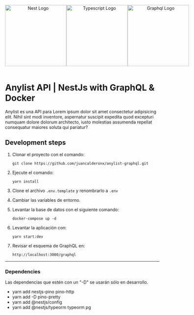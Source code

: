 <div style="display: flex; justify-content: space-around; align-items: center;">
  <p align="center">
    <a href="http://nestjs.com/" target="blank"><img src="https://nestjs.com/img/logo-small.svg" width="200" alt="Nest Logo" /></a>
  </p>
  <p align="center">
    <a href="https://graphql.org/" target="blank"><img src="https://upload.wikimedia.org/wikipedia/commons/thumb/4/4c/Typescript_logo_2020.svg/512px-Typescript_logo_2020.svg.png?20221110153201" width="200" alt="Typescript Logo" /></a>
  </p>
  <p align="center">
    <a href="https://graphql.org/" target="blank"><img src="https://upload.wikimedia.org/wikipedia/commons/thumb/1/17/GraphQL_Logo.svg/512px-GraphQL_Logo.svg.png?20161105194737" width="200" alt="Graphql Logo" /></a>
  </p>
</div>

# Anylist API | NestJs with GraphQL & Docker
Anylist es una API para Lorem ipsum dolor sit amet consectetur adipisicing elit. Nihil sint modi inventore, aspernatur suscipit expedita quod excepturi numquam dolore dolorum architecto, iusto molestias assumenda repellat consequatur maiores soluta qui pariatur?

## Development steps

1. Clonar el proyecto con el comando:
    ```
    git clone https://github.com/juancalderonx/anylist-graphql.git
    ```  

2. Ejecute el comando:
    ```
    yarn install
    ```

3. Clone el archivo ```.env.template``` y renombrarlo a ```.env```

4. Cambiar las variables de entorno.

5. Levantar la base de datos con el siguiente comando:
   
    ```
    docker-compose up -d
    ``` 

6. Levantar la aplicación con:
   
    ```
    yarn start:dev
    ``` 

7. Revisar el esquema de GraphQL en:
    ```
    http://localhost:3000/graphql
    ```

---

### Dependencies
Las dependencias que estén con un "-D" se usarán sólo en desarrollo.

- yarn add nestjs-pino pino-http
- yarn add -D pino-pretty
- yarn add @nestjs/config
- yarn add @nestjs/typeorm typeorm pg